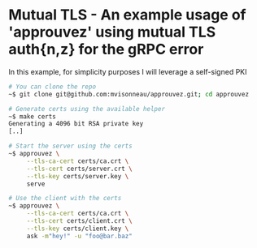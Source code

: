 # Mutual TLS - An example usage of 'approuvez' using mutual TLS auth{n,z} for the gRPC error

In this example, for simplicity purposes I will leverage a self-signed PKI

```bash
# You can clone the repo 
~$ git clone git@github.com:mvisonneau/approuvez.git; cd approuvez

# Generate certs using the available helper
~$ make certs
Generating a 4096 bit RSA private key
[..]

# Start the server using the certs
~$ approuvez \
     --tls-ca-cert certs/ca.crt \
     --tls-cert certs/server.crt \
     --tls-key certs/server.key \ 
     serve

# Use the client with the certs
~$ approuvez \
     --tls-ca-cert certs/ca.crt \
     --tls-cert certs/client.crt \
     --tls-key certs/client.key \ 
     ask -m"hey!" -u "foo@bar.baz"
```
